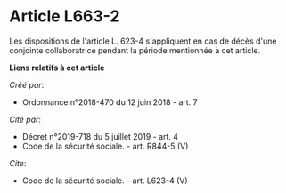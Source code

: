 # Article L663-2

Les dispositions de l'article L. 623-4 s'appliquent en cas de décès d'une conjointe collaboratrice pendant la période
mentionnée à cet article.

**Liens relatifs à cet article**

_Créé par_:

  - Ordonnance n°2018-470 du 12 juin 2018 - art. 7

_Cité par_:

  - Décret n°2019-718 du 5 juillet 2019 - art. 4
  - Code de la sécurité sociale. - art. R844-5 (V)

_Cite_:

  - Code de la sécurité sociale. - art. L623-4 (V)
